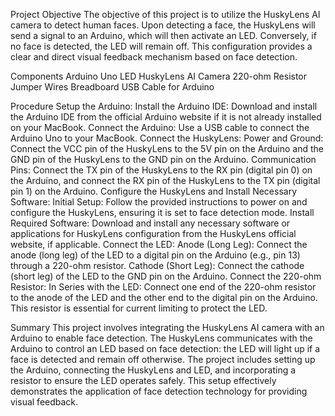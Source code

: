 Project Objective
The objective of this project is to utilize the HuskyLens AI camera to detect human faces. Upon detecting a face, the HuskyLens will send a signal to an Arduino, which will then activate an LED. Conversely, if no face is detected, the LED will remain off. This configuration provides a clear and direct visual feedback mechanism based on face detection.

Components
Arduino Uno
LED
HuskyLens AI Camera
220-ohm Resistor
Jumper Wires
Breadboard
USB Cable for Arduino

Procedure
Setup the Arduino:
Install the Arduino IDE: Download and install the Arduino IDE from the official Arduino website if it is not already installed on your MacBook.
Connect the Arduino: Use a USB cable to connect the Arduino Uno to your MacBook.
Connect the HuskyLens:
Power and Ground: Connect the VCC pin of the HuskyLens to the 5V pin on the Arduino and the GND pin of the HuskyLens to the GND pin on the Arduino.
Communication Pins: Connect the TX pin of the HuskyLens to the RX pin (digital pin 0) on the Arduino, and connect the RX pin of the HuskyLens to the TX pin (digital pin 1) on the Arduino.
Configure the HuskyLens and Install Necessary Software:
Initial Setup: Follow the provided instructions to power on and configure the HuskyLens, ensuring it is set to face detection mode.
Install Required Software: Download and install any necessary software or applications for HuskyLens configuration from the HuskyLens official website, if applicable.
Connect the LED:
Anode (Long Leg): Connect the anode (long leg) of the LED to a digital pin on the Arduino (e.g., pin 13) through a 220-ohm resistor.
Cathode (Short Leg): Connect the cathode (short leg) of the LED to the GND pin on the Arduino.
Connect the 220-ohm Resistor:
In Series with the LED: Connect one end of the 220-ohm resistor to the anode of the LED and the other end to the digital pin on the Arduino. This resistor is essential for current limiting to protect the LED.

Summary
This project involves integrating the HuskyLens AI camera with an Arduino to enable face detection. The HuskyLens communicates with the Arduino to control an LED based on face detection: the LED will light up if a face is detected and remain off otherwise. The project includes setting up the Arduino, connecting the HuskyLens and LED, and incorporating a resistor to ensure the LED operates safely. This setup effectively demonstrates the application of face detection technology for providing visual feedback.
